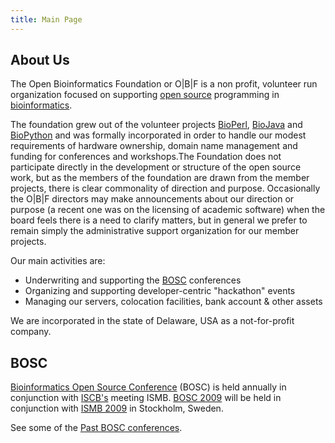 ```yaml
---
title: Main Page
---
```


About Us
--------

The Open Bioinformatics Foundation or O|B|F is a non profit, volunteer
run organization focused on supporting [open
source](wp:open_source "wikilink") programming in
[bioinformatics](wp:bioinformatics "wikilink").

The foundation grew out of the volunteer projects
[BioPerl](BioPerl "wikilink"), [BioJava](BioJava "wikilink") and
[BioPython](BioPython "wikilink") and was formally incorporated in order
to handle our modest requirements of hardware ownership, domain name
management and funding for conferences and workshops.The Foundation does
not participate directly in the development or structure of the open
source work, but as the members of the foundation are drawn from the
member projects, there is clear commonality of direction and purpose.
Occasionally the O|B|F directors may make announcements about our
direction or purpose (a recent one was on the licensing of academic
software) when the board feels there is a need to clarify matters, but
in general we prefer to remain simply the administrative support
organization for our member projects.

Our main activities are:

-   Underwriting and supporting the [BOSC](BOSC "wikilink") conferences
-   Organizing and supporting developer-centric "hackathon" events
-   Managing our servers, colocation facilities, bank account & other
    assets

We are incorporated in the state of Delaware, USA as a not-for-profit
company.

BOSC
----

[Bioinformatics Open Source Conference](BOSC "wikilink") (BOSC) is held
annually in conjunction with [ISCB's](http://www.iscb.org) meeting ISMB.
[BOSC 2009](BOSC_2009 "wikilink") will be held in conjunction with [ISMB
2009](http://www.iscb.org/ismbeccb2009/index.php) in Stockholm, Sweden.

See some of the [Past BOSC
conferences](Past_BOSC_conferences "wikilink").

